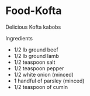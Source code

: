 Food-Kofta
==========

Delicious Kofta kabobs

Ingredients  
- 1/2 lb ground beef
- 1/2 lb ground lamb
- 1/2 teaspoon salt
- 1/2 teaspoon pepper
- 1/2 white onion (minced)
- 1 handful of parsley (minced)
- 1/2 teaspoon of cumin

